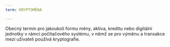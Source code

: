 ```yaml
---
term: KRYPTOMĚNA

---
```

Obecný termín pro jakoukoli formu měny, aktiva, kreditu nebo digitální jednotky v rámci počítačového systému, v němž se pro výměnu a transakce mezi uživateli používá kryptografie.